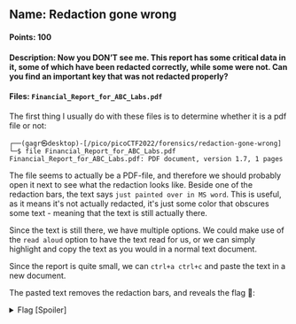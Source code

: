 ## Name: Redaction gone wrong
#### Points: 100
#### Description: Now you DON’T see me. This report has some critical data in it, some of which have been redacted correctly, while some were not. Can you find an important key that was not redacted properly?
#### Files: `Financial_Report_for_ABC_Labs.pdf`

The first thing I usually do with these files is to determine whether it is a pdf file or not:

```console
┌──(gagr㉿desktop)-[/pico/picoCTF2022/forensics/redaction-gone-wrong]
└─$ file Financial_Report_for_ABC_Labs.pdf
Financial_Report_for_ABC_Labs.pdf: PDF document, version 1.7, 1 pages
```
The file seems to actually be a PDF-file, and therefore we should probably open it next to see what the redaction looks like.
Beside one of the redaction bars, the text says `just painted over in MS word`. This is useful, as it means it's not actually redacted, it's just 
some color that obscures some text - meaning that the text is still actually there. 

Since the text is still there, we have multiple options. We could make use of the `read aloud` option to have the text read for us, or we can simply 
highlight and copy the text as you would in a normal text document. 

Since the report is quite small, we can `ctrl+a ctrl+c` and paste the text in a new document. 

The pasted text removes the redaction bars, and reveals the flag 🚩:



<details>
  <summary>Flag [Spoiler]</summary>

  ```
  Financial Report for ABC Labs, Kigali, Rwanda for the year 2021. 
  Breakdown - Just painted over in MS word. 

  Cost Benefit Analysis
  Credit Debit
  This is not the flag, keep looking
  Expenses from the 
  picoCTF{C4n_Y0u_S33_m3_fully}
  Redacted document.

  ```

</details>
